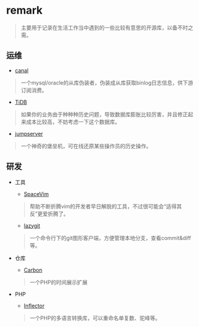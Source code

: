 # remark
> 主要用于记录在生活工作当中遇到的一些比较有意思的开源库，以备不时之需。  

## 运维  
- [canal](https://github.com/alibaba/canal)  
> 一个mysql/oracle的从库伪装者，伪装成从库获取binlog日志信息，供下游订阅消费。  
- [TiDB](https://github.com/pingcap/tidb)  
> 如果你的业务由于种种种历史问题，导致数据库膨胀比较厉害，并且修正起来成本比较高，不妨考虑一下这个数据库。  
- [jumpserver](https://github.com/jumpserver/jumpserver)  
> 一个神奇的堡垒机，可在线还原某些操作员的历史操作。  

## 研发  
- 工具  
  - [SpaceVim](https://github.com/SpaceVim/SpaceVim)  
  > 帮助不断折腾vim的开发者早日解脱的工具，不过很可能会“适得其反”更爱折腾了。  
  - [lazygit](https://github.com/jesseduffield/lazygit)  
  > 一个命令行下的git图形客户端，方便管理本地分支，查看commit&diff等。

- 仓库
  - [Carbon](https://github.com/briannesbitt/Carbon)  
  > 一个PHP的时间展示扩展  

- PHP 
  - [Inflector](https://github.com/ICanBoogie/Inflector)  
  > 一个PHP的多语言转换库，可以重命名单复数、驼峰等。  
